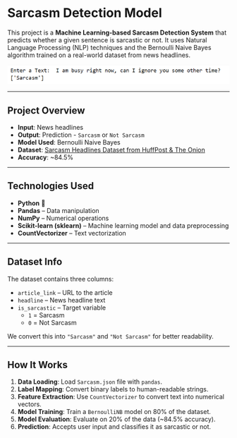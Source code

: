 # Sarcasm Detection Model

This project is a **Machine Learning-based Sarcasm Detection System** that predicts whether a given sentence is sarcastic or not. It uses Natural Language Processing (NLP) techniques and the Bernoulli Naive Bayes algorithm trained on a real-world dataset from news headlines.

![Sarcasm Detection Output](screenshots/Screenshot%202025-07-02%20181207.png)

---

## Project Overview

- **Input**: News headlines
- **Output**: Prediction - `Sarcasm` or `Not Sarcasm`
- **Model Used**: Bernoulli Naive Bayes
- **Dataset**: [Sarcasm Headlines Dataset from HuffPost & The Onion](https://www.kaggle.com/datasets/rmisra/news-headlines-dataset-for-sarcasm-detection)
- **Accuracy**: ~84.5%

---

## Technologies Used

- **Python** 🐍
- **Pandas** – Data manipulation
- **NumPy** – Numerical operations
- **Scikit-learn (sklearn)** – Machine learning model and data preprocessing
- **CountVectorizer** – Text vectorization

---

## Dataset Info

The dataset contains three columns:

- `article_link` – URL to the article
- `headline` – News headline text
- `is_sarcastic` – Target variable  
  - `1` = Sarcasm  
  - `0` = Not Sarcasm

We convert this into `"Sarcasm"` and `"Not Sarcasm"` for better readability.

---

## How It Works

1. **Data Loading**: Load `Sarcasm.json` file with `pandas`.
2. **Label Mapping**: Convert binary labels to human-readable strings.
3. **Feature Extraction**: Use `CountVectorizer` to convert text into numerical vectors.
4. **Model Training**: Train a `BernoulliNB` model on 80% of the dataset.
5. **Model Evaluation**: Evaluate on 20% of the data (~84.5% accuracy).
6. **Prediction**: Accepts user input and classifies it as sarcastic or not.
